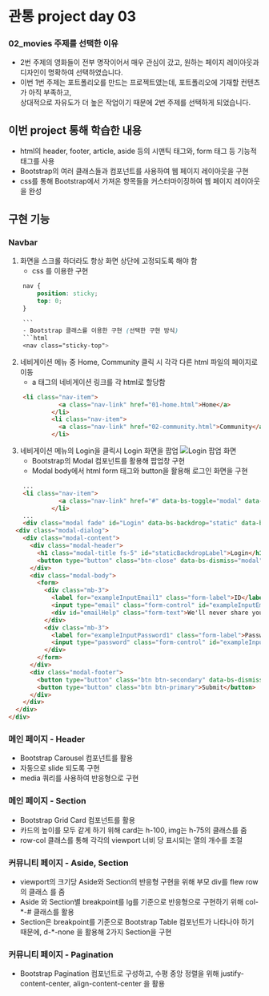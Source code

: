 # 관통 project day 03
### 02_movies 주제를 선택한 이유
- 2번 주제의 영화들이 전부 명작이어서 매우 관심이 갔고, 원하는 페이지 레이아웃과 디자인이 명확하여 선택하였습니다.
- 이번 1번 주제는 포트폴리오를 만드는 프로젝트였는데, 포트폴리오에 기재할 컨텐츠가 아직 부족하고, <br> 상대적으로 자유도가 더 높은 작업이기 때문에 2번 주제를 선택하게 되었습니다.

## 이번 project 통해 학습한 내용 
- html의 header, footer, article, aside 등의 시맨틱 태그와, form 태그 등 기능적 태그를 사용
- Bootstrap의 여러 클래스들과 컴포넌트를 사용하여 웹 페이지 레이아웃을 구현
- css를 통해 Bootstrap에서 가져온 항목들을 커스터마이징하여 웹 페이지 레이아웃을 완성

## 구현 기능 

### Navbar
1. 화면을 스크롤 하더라도 항상 화면 상단에 고정되도록 해야 함 
    - css 를 이용한 구현 
```css
    nav {
        position: sticky;
        top: 0;
    }
    
    ```
    - Bootstrap 클래스를 이용한 구현 (선택한 구현 방식)
    ```html
    <nav class="sticky-top">
```
2. 네비게이션 메뉴 중 Home, Community 클릭 시 각각 다른 html 파일의 페이지로 이동
    - a 태그의 네비게이션 링크를 각 html로 할당함
```html
    <li class="nav-item">            
              <a class="nav-link" href="01-home.html">Home</a>        
            </li>        
            <li class="nav-item">            
              <a class="nav-link" href="02-community.html">Community</a>        
            </li> 
```
3. 네비게이션 메뉴의 Login을 클릭시 Login 화면을 팝업 
![Login 팝업 화면](result.image1.png)
    - Bootstrap의 Modal 컴포넌트를 활용해 팝업창 구현
    - Modal body에서 html form 태그와 button을 활용해 로그인 화면을 구현
```html
    ...
    <li class="nav-item">            
              <a class="nav-link" href="#" data-bs-toggle="modal" data-bs-target="#Login">Login</a>
            </li>
    ...
    <div class="modal fade" id="Login" data-bs-backdrop="static" data-bs-keyboard="false" tabindex="-1" aria-labelledby="staticBackdropLabel" aria-hidden="true">
  <div class="modal-dialog">
    <div class="modal-content">
      <div class="modal-header">
        <h1 class="modal-title fs-5" id="staticBackdropLabel">Login</h1>
        <button type="button" class="btn-close" data-bs-dismiss="modal" aria-label="Close"></button>
      </div>
      <div class="modal-body">
        <form>
          <div class="mb-3">
            <label for="exampleInputEmail1" class="form-label">ID</label>
            <input type="email" class="form-control" id="exampleInputEmail1" aria-describedby="emailHelp">
            <div id="emailHelp" class="form-text">We'll never share your ID with anyone else.</div>
          </div>
          <div class="mb-3">
            <label for="exampleInputPassword1" class="form-label">Password</label>
            <input type="password" class="form-control" id="exampleInputPassword1">
          </div>
        </form>
      </div>
      <div class="modal-footer">
        <button type="button" class="btn btn-secondary" data-bs-dismiss="modal">Close</button>
        <button type="button" class="btn btn-primary">Submit</button>
      </div>
    </div>
  </div>
</div>

```

### 메인 페이지 - Header
- Bootstrap Carousel 컴포넌트를 활용
- 자동으로 slide 되도록 구현
- media 쿼리를 사용하여 반응형으로 구현

### 메인 페이지 - Section 
- Bootstrap Grid Card 컴포넌트를 활용
- 카드의 높이를 모두 같게 하기 위해 card는 h-100, img는 h-75의 클래스를 줌
- row-col 클래스를 통해 각각의 viewport 너비 당 표시되는 열의 개수를 조절 

### 커뮤니티 페이지 - Aside, Section
- viewport의 크기당 Aside와 Section의 반응형 구현을 위해 부모 div를 flew row 의 클래스 를 줌 
- Aside 와 Section별 breakpoint를 lg를 기준으로 반응형으로 구현하기 위해 col-*-# 클래스를 활용
- Section은 breakpoint를 기준으로 Bootstrap Table 컴포넌트가 나타나야 하기 때문에,  d-*-none 을 활용해 2가지 Section을 구현 

### 커뮤니티 페이지 - Pagination
- Bootstrap Pagination 컴포넌트로 구성하고, 수평 중앙 정렬을 위해 justify-content-center, align-content-center 을 활용